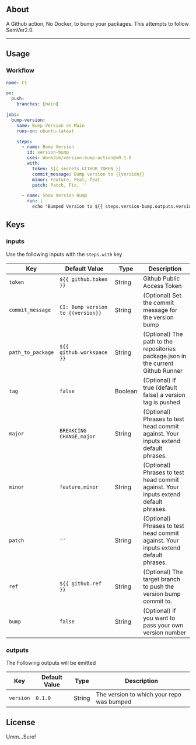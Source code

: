 ## About

A Github action, No Docker, to bump your packages. This attempts to follow SemVer2.0.

---

## Usage

### Workflow

```yaml
name: CI

on:
  push:
    branches: [main]

jobs:
  bump-version:
    name: Bump Version on Main
    runs-on: ubuntu-latest

    steps:
      - name: Bump Version
        id: version-bump
        uses: WormJim/version-bump-action@v0.1.0
        with:
          token: ${{ secrets.GITHUB_TOKEN }}
          commit_message: Bump version to {{version}}
          minor: Feature, Feat, feat
          patch: Patch, Fix, ''

      - name: Show Version Bump
        run: |
          echo "Bumped Version to ${{ steps.version-bump.outputs.version }}"
```

## Keys

### inputs

Use the following inputs with the `steps.with` key

| Key               | Default Value                     | Type    | Description                                                                         |
| ----------------- | --------------------------------- | ------- | ----------------------------------------------------------------------------------- |
| `token`           | `${{ github.token }}`             | String  | Github Public Access Token                                                          |
| `commit_message`  | `CI: Bump version to {{version}}` | String  | (Optional) Set the commit message for the version bump                              |
| `path_to_package` | `${{ github.workspace }}`         | String  | (Optional) The path to the repositories package.json in the current Github Runner   |
| `tag`             | `false`                           | Boolean | (Optional) If true (default false) a version tag is pushed                          |
| `major`           | `BREAKCING CHANGE,major`          | String  | (Optional) Phrases to test head commit against. Your inputs extend default phrases. |
| `minor`           | `feature,minor`                   | String  | (Optional) Phrases to test head commit against. Your inputs extend default phrases. |
| `patch`           | `''`                              | String  | (Optional) Phrases to test head commit against. Your inputs extend default phrases. |
| `ref`             | `${{ github.ref }}`               | String  | (Optional) The target branch to push the version bump commit to.                    |
| `bump`            | `false`                           | String  | (Optional) If you want to pass your own version number                              |

### outputs

The Following outputs will be emitted

| Key       | Default Value | Type   | Description                               |
| --------- | ------------- | ------ | ----------------------------------------- |
| `version` | `0.1.0`       | String | The version to which your repo was bumped |

## License

Umm...Sure!
